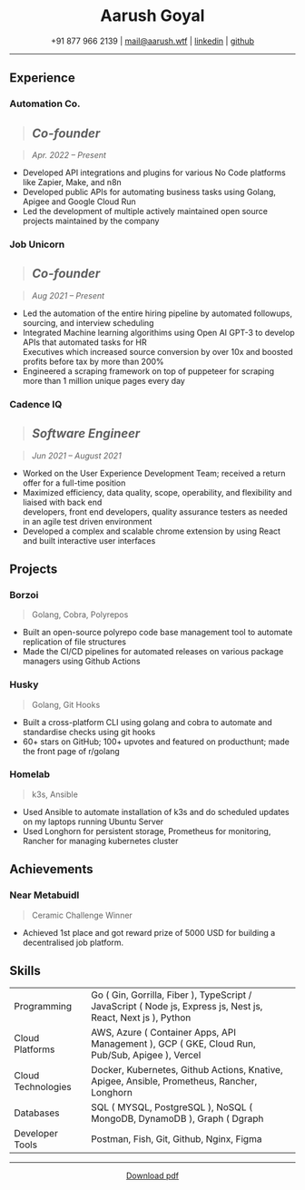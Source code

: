 <h1 align="center" > <bold> Aarush Goyal </bold> </h1>

 <p align="center"> +91 877 966 2139 | <a href="mailto:mail@aarush.wtf">mail@aarush.wtf</a> | <a href="https://www.linkedin.com/in/aarush-goyal/">linkedin</a> | <a href="https://github.com/Aarush-Goyal">github</a> </p>

---

## Experience

### Automation Co.

> ## **_Co-founder_**

> _Apr. 2022 – Present_

- Developed API integrations and plugins for various No Code platforms like Zapier, Make, and n8n
- Developed public APIs for automating business tasks using Golang, Apigee and Google Cloud Run
- Led the development of multiple actively maintained open source projects maintained by the company

### Job Unicorn

> ## **_Co-founder_**

> _Aug 2021 – Present_

- Led the automation of the entire hiring pipeline by automated followups, sourcing, and interview scheduling
- Integrated Machine learning algorithims using Open AI GPT-3 to develop APIs that automated tasks for HR <br>
  Executives which increased source conversion by over 10x and boosted profits before tax by more than 200%
- Engineered a scraping framework on top of puppeteer for scraping more than 1 million unique pages every day

### Cadence IQ

> ## **_Software Engineer_**

> _Jun 2021 – August 2021_

- Worked on the User Experience Development Team; received a return offer for a full-time position
- Maximized efficiency, data quality, scope, operability, and flexibility and liaised with back end <br>
  developers, front end developers, quality assurance testers as needed in an agile test driven environment
- Developed a complex and scalable chrome extension by using React and built interactive user interfaces

## Projects

### Borzoi

> Golang, Cobra, Polyrepos

- Built an open-source polyrepo code base management tool to automate replication of file structures
- Made the CI/CD pipelines for automated releases on various package managers using Github Actions

### Husky

> Golang, Git Hooks

- Built a cross-platform CLI using golang and cobra to automate and standardise checks using git hooks
- 60+ stars on GitHub; 100+ upvotes and featured on producthunt; made the front page of r/golang

### Homelab

> k3s, Ansible

- Used Ansible to automate installation of k3s and do scheduled updates on my laptops running Ubuntu Server
- Used Longhorn for persistent storage, Prometheus for monitoring, Rancher for managing kubernetes cluster

## Achievements

### Near Metabuidl

> Ceramic Challenge Winner

- Achieved 1st place and got reward prize of 5000 USD for building a decentralised job platform.

## Skills

|                    |                                                                                                               |
| ------------------ | ------------------------------------------------------------------------------------------------------------- |
| Programming        | Go ( Gin, Gorrilla, Fiber ), TypeScript / JavaScript ( Node js, Express js, Nest js, React, Next js ), Python |
| Cloud Platforms    | AWS, Azure ( Container Apps, API Management ), GCP ( GKE, Cloud Run, Pub/Sub, Apigee ), Vercel                |
| Cloud Technologies | Docker, Kubernetes, Github Actions, Knative, Apigee, Ansible, Prometheus, Rancher, Longhorn                   |
| Databases          | SQL ( MYSQL, PostgreSQL ), NoSQL ( MongoDB, DynamoDB ), Graph ( Dgraph                                        |
| Developer Tools    | Postman, Fish, Git, Github, Nginx, Figma                                                                      |

---

<p align="center" > <a href="https://github.com/Aarush-Goyal/Aarush-Goyal/raw/main/resume.pdf"> Download pdf </a> </p>
